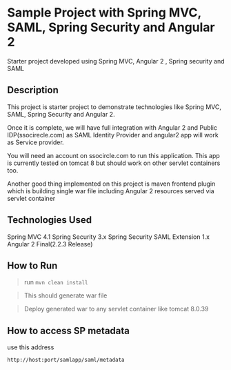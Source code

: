 # Sample Project with Spring MVC, SAML, Spring Security and Angular 2
Starter project developed using Spring MVC, Angular 2 , Spring security and SAML

## Description

This project is starter project to demonstrate technologies like Spring MVC, SAML, Spring Security and Angular 2.

Once it is complete, we will have full integration with Angular 2 and Public IDP(ssocirecle.com) as
SAML Identity Provider and angular2 app will work as Service provider.

You will need an account on ssocircle.com to run this application. This app is currently tested
on tomcat 8 but should work on other servlet containers too.

Another good thing implemented on this project is maven frontend plugin which is building single
war file including Angular 2 resources served via servlet container

## Technologies Used
Spring MVC 4.1
Spring Security 3.x
Spring Security SAML Extension 1.x
Angular 2 Final(2.2.3 Release)


## How to Run

>   run ```mvn clean install```

>   This should generate war file

>   Deploy generated war to any servlet container like tomcat 8.0.39


## How to access SP metadata

use this address

```http://host:port/samlapp/saml/metadata```

